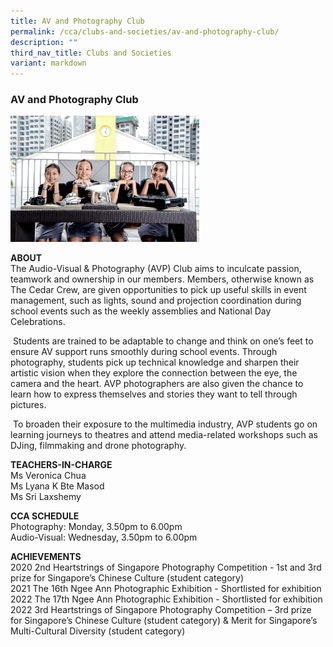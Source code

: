 ```yaml
---
title: AV and Photography Club
permalink: /cca/clubs-and-societies/av-and-photography-club/
description: ""
third_nav_title: Clubs and Societies
variant: markdown
---
```

### AV and Photography Club

<img src="/images/cs1.png" style="width:60%">

**ABOUT**  <br>
The Audio-Visual &amp; Photography (AVP) Club aims to inculcate passion, teamwork and ownership in our members. Members, otherwise known as The Cedar Crew, are given opportunities to pick up useful skills in event management, such as lights, sound and projection coordination during school events such as the weekly assemblies and National Day Celebrations.

&nbsp;Students are trained to be adaptable to change and think on one’s feet to ensure AV support runs smoothly during school events. Through photography, students pick up technical knowledge and sharpen their artistic vision when they explore the connection between the eye, the camera and the heart. AVP photographers are also given the chance to learn how to express themselves and stories they want to tell through pictures.

&nbsp;To broaden their exposure to the multimedia industry, AVP students go on learning journeys to theatres and attend media-related workshops such as DJing, filmmaking and drone photography.

  

**TEACHERS-IN-CHARGE**<br>
Ms Veronica Chua<br>
Ms Lyana K Bte Masod<br>
Ms Sri Laxshemy

  

**CCA SCHEDULE**<br>
Photography: Monday, 3.50pm to 6.00pm<br>
Audio-Visual: Wednesday, 3.50pm to 6.00pm

  

**ACHIEVEMENTS**<br>
2020 2nd Heartstrings of Singapore Photography Competition - 1st and 3rd prize for Singapore’s Chinese Culture (student category)<br>
2021 The 16th Ngee Ann Photographic Exhibition - Shortlisted for exhibition<br>
2022 The 17th Ngee Ann Photographic Exhibition - Shortlisted for exhibition<br>
2022 3rd Heartstrings of Singapore Photography Competition – 3rd prize for Singapore’s Chinese Culture (student category) &amp; Merit for Singapore’s Multi-Cultural Diversity (student category)